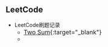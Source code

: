 ## LeetCode
- LeetCode刷题记录
    + <font size="3.8">[Two Sum](https://github.com/fineweekDay/LeetCode/blob/master/src/Two_Sum.java){:target="_blank"}</font>
    + 

